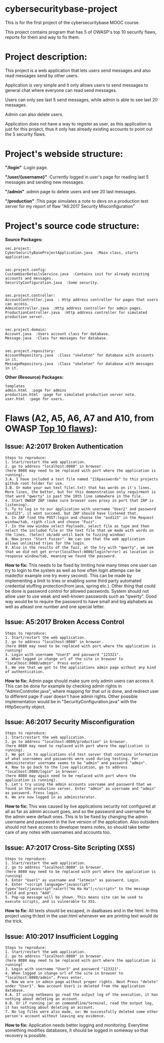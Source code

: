 # cybersecuritybase-project
This is for the first project of the cybersecuritybase MOOC course.  

This project contains program that has 5 of OWASP's top 10 securify flaws, reports for them and way to fix them.  

## 

# Project description:
This project is a web application that lets users send messages and also read messages send by other users.  

Application is very simple and it only allows users to send messages to general chat where everyone can read send messages.  

Users can only see last 5 send messages, while admin is able to see last 20 messages.  

Admin can also delete users.  

Application does not have a way to register as user, as this application is just for this project, thus it only has already existing accounts to point out the 5 security flaws.  

##

# Project's webside structure:  
**"/login"**  :Login page.  


**"/user/{username}"**  :Currently logged in user's page for reading last 5 messages and sending new messages.  


**"/admin"**  :admin page to delete users and see 20 last messages.  


**"/production"**  :This page simulates a note to devs on a production test server for my report of flaw "A6:2017 Security Misconfiguration"  

##

# Project's source code structure:

**Source Packages:**

	sec.project:
	CyberSecurityBaseProjectApplication.java  :Main class, starts application.  


	sec.project.config:
	CustomUserDetailsService.java  :Contains init for already existing accounts and messages.  
	SecurityConfiguration.java  :Some security.  
	  

	sec.project.controller:
	AccountController.java  : Http address controller for pages that users can access.  
	AdminController.java  :Http address controller for admin pages.  
	ProductionController.java  :Http address controller for simulated production server.  


	sec.project.domain:
	Account.java  :Users account class for database.  
	Message.java  :Class for messages for database.  


	sec.project.repository:
	AccountRepository.java  :Class "skeleton" for database with accounts in it.  
	MessageRepository.java  :Class "skeleton" for database with messages in it.  


**Other (Resource) Packages:**

	
	templates
	admin.html  :page for admins  
	production.html  :page for simulated production server note.  
	user.html  :page for users.  
	

##

# Flaws (A2, A5, A6, A7 and A10, from OWASP [Top 10 flaws](https://www.owasp.org/images/7/72/OWASP_Top_10-2017_%28en%29.pdf.pdf)):

## **Issue: A2:2017 Broken Authentication**  
	Steps to reproduce:  
	1. Start/restart the web application.  
	2. go to address "localhost:8080" in browser.  
	(here 8080 may need to be replaced with port where the application is running).  
	3.A. I have included a text file named "216passwords" to this projects github root folder for use.  
	3.B. Or make your own text file(.txt) that has words on it's lines. More lines, the better, but for this demonstration only requirment is that word "qwerty" is past the 10th line somewhere in the file.  
	4. Start OWASP ZAP (make sure browser uses proxy in port that ZAP is listening).  
	5. Ty to log in to our application with username "User2" and password "asd123", it wont succeed, but ZAP should have listened that.  
	6. In ZAP find the POST:login and choose the "asd123" in the Request window/tab, rigth click and choose "Fuzz".  
	7. In the new window select Payloads, select file as type and then select the included file or the text file that we made with words on the lines. (Select ok/add until back to fuzzing window)  
	8. Now press "Start Fuzzer". We can see that the web application allows unlimited tries for the login.  
	9. Also in the results of the fuzz, at the try with "qwerty", we see that we did not get error(localhost:8080/login?error) as location in response window/tab, meaning we found the password.  

**How to fix:** This needs to be fixed by limiting how many times one user can try to login to the system as well as how often login attemps can be made(for example one try every second). This can be made by implementing a limit to tries or enabling some third party automated credential stuffing protection(from java, spring etc.). Other thing that could be done is password control for allowed passwords. System should not allow user to use weak and well-known passwords such as "qwerty". Good way would be to require the password to have small and big alphabets as well as atleast one number and one special letter.  

## **Issue: A5:2017 Broken Access Control**  
	Steps to reproduce:  
	1. Start/restart the web application.  
	2. go to address "localhost:8080" in browser.  
	(here 8080 may need to be replaced with port where the application is running)  
	3. Login with username "User3" and password "123321".  
	4. When logged in change url of the site in browser to "localhost:8080/admin". Press enter.
	5. We see that we got to the applications admin page without any kind of authentication.  

**How to fix:** Admin page should make sure only admin users can access it. This can be done for example by checking admin rights in "AdminController.java", where mapping for that url is done, and redirect user to different page if user doesn't have admin rights. Other possible implementation would be in "SecurityConfiguration.java" with the HttpSecurity object.  

## **Issue: A6:2017 Security Misconfiguration**  
	Steps to reproduce:  
	1. Start/restart the web application.  
	2. go to address "localhost:8080/production" in browser.  
	(here 8080 may need to replaced with port where the application is running).  
	3. We got in to applications old test server that contains information of what usernames and passwords were used during testing. For administerator username seems to be "admin" and password "admin".
	4. Now to go back to the live application, go to address "localhost:8080/login" in browser.  
	(here 8080 may again need to be replaced with port where the application is running).  
	5. Let's try using the admin accounts username and password that we found in the production server. Enter "admin" as username and "admin" as password. Press login.  
	6. We are now logged in as administerator.   

**How to fix:** This was caused by live applications security not configured at all as far as admin account goes, and so the password and username for the admin were default ones. This is to be fixed by changing the admin username and password in the live version of the application. Also outsiders should not have access to developer teams notes, so should take better care of any notes with usernames and accounts too.   

## **Issue: A7:2017 Cross-Site Scripting (XSS)**  
	Steps to reproduce:  
	1. Start/restart the web application.  
	2. go to address "localhost:8080" in browser.  
	(here 8080 may need to be replaced with port where the application is running)  
	3. Enter "User1" as username and "letmein" as password. Login.  
	4. Enter "<script language="javascript" type="text/javascript">alert("Ha Ha Ha");</script>" to the message field and press "Add".  
	5. Pop-up message will be shown. This means site can be used to execute scripts, and is vulnerable to XSS.  

**How to fix:** All texts should be escaped, in daatbases and in the html. In this project using th:text in the user.html whenever we are printing text would do the trick.  

## **Issue: A10:2017 Insufficient Logging**  
	Steps to reproduce:  
	1. Start/restart the web application.  
	2. go to address "localhost:8080" in browser.  
	(here 8080 may need to be replaced with port where the application is running)  
	3. Login with username "User3" and password "123321".  
	4. When logged in change url of the site in browser to "localhost:8080/admin". Press enter.  
	5. Now we are in admin page without proper rights. Next Press "delete" under "User1". Now account User1 is deleted from the application database.  
	6.A. If using netbeans go read the output log of the execution, it has nothing about deleting an account.  
	6.B. Or if running jar on commandline/terminal, read the output log, it has nothing about deleting an account.  
	7. No log files were also made, so: We successfully deleted some other person's account without leaving any evidence.

**How to fix:** Application needs better logging and monitoring. Everytime something modifies databases, it should be logged in someway so that recovery is possible.  
